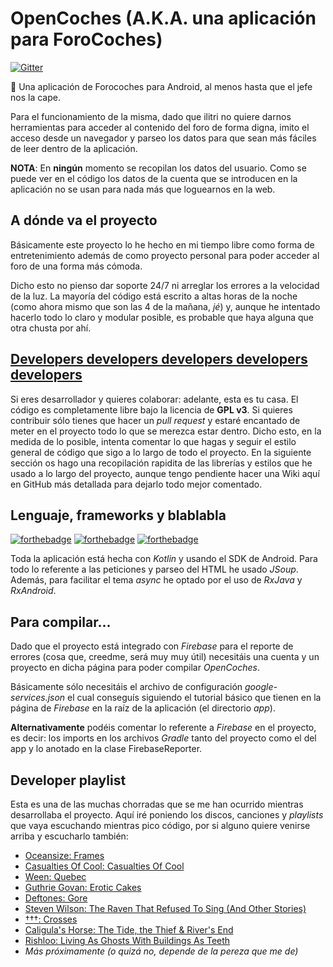 # OpenCoches (A.K.A. una aplicación para ForoCoches)
[![Gitter](https://img.shields.io/gitter/room/nwjs/nw.js.svg?maxAge=2592000)](https://gitter.im/OpenCoches/Lobby)

:red_car: Una aplicación de Forocoches para Android, al menos hasta que el jefe nos la cape.

Para el funcionamiento de la misma, dado que ilitri no quiere darnos herramientas para acceder al contenido del foro de forma digna, imito el acceso desde un navegador y parseo los datos para que sean más fáciles de leer dentro de la aplicación.

**NOTA**: En **ningún** momento se recopilan los datos del usuario. Como se puede ver en el código los datos de la cuenta que se introducen en la aplicación no se usan para nada más que loguearnos en la web.

## A dónde va el proyecto
Básicamente este proyecto lo he hecho en mi tiempo libre como forma de entretenimiento además de como proyecto personal para poder acceder al foro de una forma más cómoda.

Dicho esto no pienso dar soporte 24/7 ni arreglar los errores a la velocidad de la luz. La mayoría del código está escrito a altas horas de la noche (como ahora mismo que son las 4 de la mañana, *jé*) y, aunque he intentado hacerlo todo lo claro y modular posible, es probable que haya alguna que otra chusta por ahí.

## [Developers developers developers developers developers](https://www.youtube.com/watch?v=Vhh_GeBPOhs)
Si eres desarrollador y quieres colaborar: adelante, esta es tu casa. El código es completamente libre bajo la licencia de **GPL v3**. Si quieres contribuir sólo tienes que hacer un *pull request* y estaré encantado de meter en el proyecto todo lo que se merezca estar dentro. Dicho esto, en la medida de lo posible, intenta comentar lo que hagas y seguir el estilo general de código que sigo a lo largo de todo el proyecto. En la siguiente sección os hago una recopilación rapidita de las librerías y estilos que he usado a lo largo del proyecto, aunque tengo pendiente hacer una Wiki aquí en GitHub más detallada para dejarlo todo mejor comentado.

## Lenguaje, frameworks y blablabla
[![forthebadge](http://forthebadge.com/images/badges/fuck-it-ship-it.svg)](http://forthebadge.com)
[![forthebadge](http://forthebadge.com/images/badges/powered-by-electricity.svg)](http://forthebadge.com)
[![forthebadge](http://forthebadge.com/images/badges/gluten-free.svg)](http://forthebadge.com)

Toda la aplicación está hecha con *Kotlin* y usando el SDK de Android. Para todo lo referente a las peticiones y parseo del HTML he usado *JSoup*. Además, para facilitar el tema *async* he optado por el uso de *RxJava* y *RxAndroid*.

## Para compilar...
Dado que el proyecto está integrado con *Firebase* para el reporte de errores (cosa que, creedme, será muy muy útil) necesitáis una cuenta y un proyecto en dicha página para poder compilar *OpenCoches*. 

Básicamente sólo necesitáis el archivo de configuración *google-services.json* el cual conseguís siguiendo el tutorial básico que tienen en la página de *Firebase* en la raíz de la aplicación (el directorio *app*).

**Alternativamente** podéis comentar lo referente a *Firebase* en el proyecto, es decir: los imports en los archivos *Gradle* tanto del proyecto como el del app y lo anotado en la clase FirebaseReporter.

## Developer playlist
Esta es una de las muchas chorradas que se me han ocurrido mientras desarrollaba el proyecto. Aquí iré poniendo los discos, canciones y *playlists* que vaya escuchando mientras pico código, por si alguno quiere venirse arriba y escucharlo también:

- [Oceansize: Frames](https://www.youtube.com/watch?v=nJ2Oj26-0Zs)
- [Casualties Of Cool: Casualties Of Cool](https://www.youtube.com/watch?v=m1vOGSG4Og0)
- [Ween: Quebec](https://www.youtube.com/watch?v=hkX2QATlgbo)
- [Guthrie Govan: Erotic Cakes](https://www.youtube.com/watch?v=JLOE0s9Y7b0)
- [Deftones: Gore](https://www.youtube.com/watch?v=o-3matq2r0Y)
- [Steven Wilson: The Raven That Refused To Sing (And Other Stories)](https://www.youtube.com/watch?v=_w8SY_9yO8k&list=PLgs4tQlTRNY36XH79qSOIeDsTTy-QswEh)
- [†††: Crosses](https://www.youtube.com/watch?v=92dXztDGYdM)
- [Caligula's Horse: The Tide, the Thief & River's End](https://www.youtube.com/watch?v=2f8w-Fowepc&list=PLo2XzIBaNAUILDjJtJ4jy39Rk4VDZYvsp)
- [Rishloo: Living As Ghosts With Buildings As Teeth](https://www.youtube.com/watch?v=6UpXjBOBQB8)
- *Más próximamente (o quizá no, depende de la pereza que me de)*
